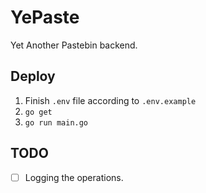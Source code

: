 # YePaste
Yet Another Pastebin backend.

## Deploy
1. Finish `.env` file according to `.env.example`
2. `go get`
3. `go run main.go`

## TODO
- [ ] Logging the operations.